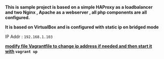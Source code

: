 
**This is sample project is based on a simple HAProxy as a loadbalancer and two Nginx , Apache as a webserver , all php components are all configured.**

**It is based on VirtualBox and is configured with static ip on bridged mode**

IP Addr : `192.168.1.103`

**<ins>modify file Vagrantfile to change ip address if needed and then start it with</ins> `vagrant up`**


